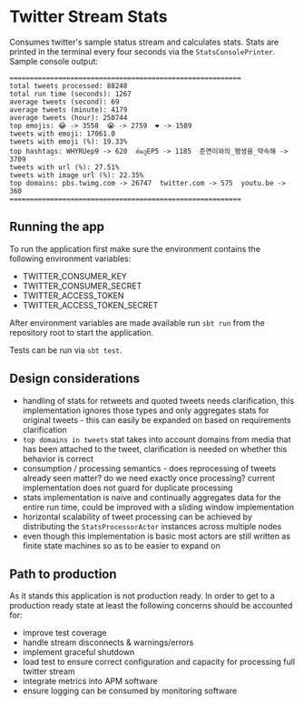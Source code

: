 # Twitter Stream Stats

Consumes twitter's sample status stream and calculates stats. Stats are printed in the terminal every four seconds via the `StatsConsolePrinter`. Sample console output:


    =========================================================
    total tweets processed: 88248
    total run time (seconds): 1267
    average tweets (second): 69
    average tweets (minute): 4179
    average tweets (hour): 250744
    top emojis: 😂 -> 3558  😭 -> 2759  ❤ -> 1589
    tweets with emoji: 17061.0
    tweets with emoji (%): 19.33%
    top hashtags: WHYRUep9 -> 620  คั่นกูEP5 -> 1185  준면이와의_평생을_약속해 -> 3709
    tweets with url (%): 27.51%
    tweets with image url (%): 22.35%
    top domains: pbs.twimg.com -> 26747  twitter.com -> 575  youtu.be -> 360
    =========================================================
    

## Running the app

To run the application first make sure the environment contains the following environment variables:
* TWITTER_CONSUMER_KEY
* TWITTER_CONSUMER_SECRET
* TWITTER_ACCESS_TOKEN
* TWITTER_ACCESS_TOKEN_SECRET
 
After environment variables are made available run `sbt run` from the repository root to start the application.

Tests can be run via `sbt test`.

## Design considerations
* handling of stats for retweets and quoted tweets needs clarification, this implementation ignores those types and only aggregates stats for original tweets - this can easily be expanded on based on requirements clarification
* `top domains in tweets` stat takes into account domains from media that has been attached to the tweet, clarification is needed on whether this behavior is correct
* consumption / processing semantics - does reprocessing of tweets already seen matter? do we need exactly once processing? current implementation does not guard for duplicate processing
* stats implementation is naive and continually aggregates data for the entire run time, could be improved with a sliding window implementation
* horizontal scalability of tweet processing can be achieved by distributing the `StatsProcessorActor` instances across multiple nodes
* even though this implementation is basic most actors are still written as finite state machines so as to be easier to expand on 

## Path to production

As it stands this application is not production ready. In order to get to a production ready state at least the following concerns should be accounted for:
* improve test coverage
* handle stream disconnects & warnings/errors
* implement graceful shutdown
* load test to ensure correct configuration and capacity for processing full twitter stream
* integrate metrics into APM software
* ensure logging can be consumed by monitoring software
